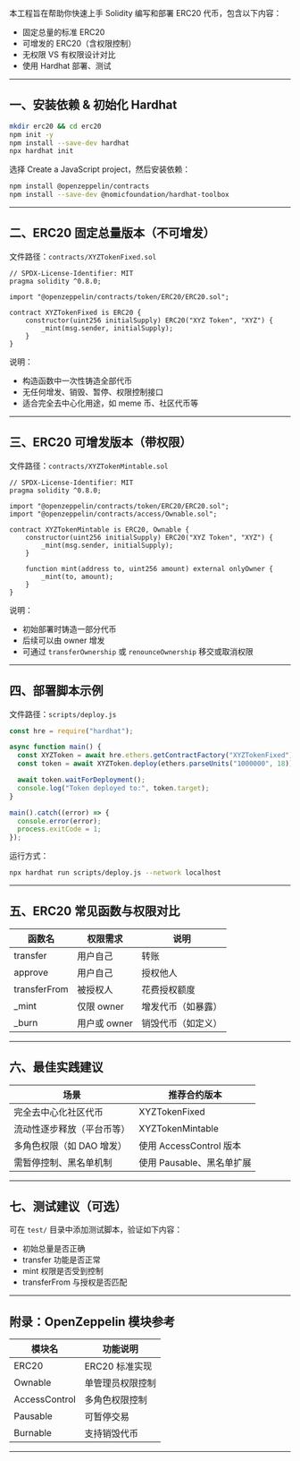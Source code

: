 本工程旨在帮助你快速上手 Solidity 编写和部署 ERC20 代币，包含以下内容：

* 固定总量的标准 ERC20
* 可增发的 ERC20（含权限控制）
* 无权限 VS 有权限设计对比
* 使用 Hardhat 部署、测试

---

## 一、安装依赖 & 初始化 Hardhat

```bash
mkdir erc20 && cd erc20
npm init -y
npm install --save-dev hardhat
npx hardhat init
```

选择 Create a JavaScript project，然后安装依赖：

```bash
npm install @openzeppelin/contracts
npm install --save-dev @nomicfoundation/hardhat-toolbox
```

---

## 二、ERC20 固定总量版本（不可增发）

文件路径：`contracts/XYZTokenFixed.sol`

```solidity
// SPDX-License-Identifier: MIT
pragma solidity ^0.8.0;

import "@openzeppelin/contracts/token/ERC20/ERC20.sol";

contract XYZTokenFixed is ERC20 {
    constructor(uint256 initialSupply) ERC20("XYZ Token", "XYZ") {
        _mint(msg.sender, initialSupply);
    }
}
```

说明：

* 构造函数中一次性铸造全部代币
* 无任何增发、销毁、暂停、权限控制接口
* 适合完全去中心化用途，如 meme 币、社区代币等

---

## 三、ERC20 可增发版本（带权限）

文件路径：`contracts/XYZTokenMintable.sol`

```solidity
// SPDX-License-Identifier: MIT
pragma solidity ^0.8.0;

import "@openzeppelin/contracts/token/ERC20/ERC20.sol";
import "@openzeppelin/contracts/access/Ownable.sol";

contract XYZTokenMintable is ERC20, Ownable {
    constructor(uint256 initialSupply) ERC20("XYZ Token", "XYZ") {
        _mint(msg.sender, initialSupply);
    }

    function mint(address to, uint256 amount) external onlyOwner {
        _mint(to, amount);
    }
}
```

说明：

* 初始部署时铸造一部分代币
* 后续可以由 owner 增发
* 可通过 `transferOwnership` 或 `renounceOwnership` 移交或取消权限

---

## 四、部署脚本示例

文件路径：`scripts/deploy.js`

```javascript
const hre = require("hardhat");

async function main() {
  const XYZToken = await hre.ethers.getContractFactory("XYZTokenFixed"); // 或 XYZTokenMintable
  const token = await XYZToken.deploy(ethers.parseUnits("1000000", 18));

  await token.waitForDeployment();
  console.log("Token deployed to:", token.target);
}

main().catch((error) => {
  console.error(error);
  process.exitCode = 1;
});
```

运行方式：

```bash
npx hardhat run scripts/deploy.js --network localhost
```

---

## 五、ERC20 常见函数与权限对比

| 函数名          | 权限需求      | 说明        |
| ------------ | --------- | --------- |
| transfer     | 用户自己      | 转账        |
| approve      | 用户自己      | 授权他人      |
| transferFrom | 被授权人      | 花费授权额度    |
| \_mint       | 仅限 owner  | 增发代币（如暴露） |
| \_burn       | 用户或 owner | 销毁代币（如定义） |

---

## 六、最佳实践建议

| 场景              | 推荐合约版本              |
| --------------- | ------------------- |
| 完全去中心化社区代币      | XYZTokenFixed       |
| 流动性逐步释放（平台币等）   | XYZTokenMintable    |
| 多角色权限（如 DAO 增发） | 使用 AccessControl 版本 |
| 需暂停控制、黑名单机制     | 使用 Pausable、黑名单扩展   |

---

## 七、测试建议（可选）

可在 `test/` 目录中添加测试脚本，验证如下内容：

* 初始总量是否正确
* transfer 功能是否正常
* mint 权限是否受到控制
* transferFrom 与授权是否匹配

---

## 附录：OpenZeppelin 模块参考

| 模块名           | 功能说明       |
| ------------- | ---------- |
| ERC20         | ERC20 标准实现 |
| Ownable       | 单管理员权限控制   |
| AccessControl | 多角色权限控制    |
| Pausable      | 可暂停交易      |
| Burnable      | 支持销毁代币     |

---